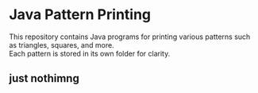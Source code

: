 # Java Pattern Printing

This repository contains Java programs for printing various patterns such as triangles, squares, and more.  
Each pattern is stored in its own folder for clarity.

## just nothimng

